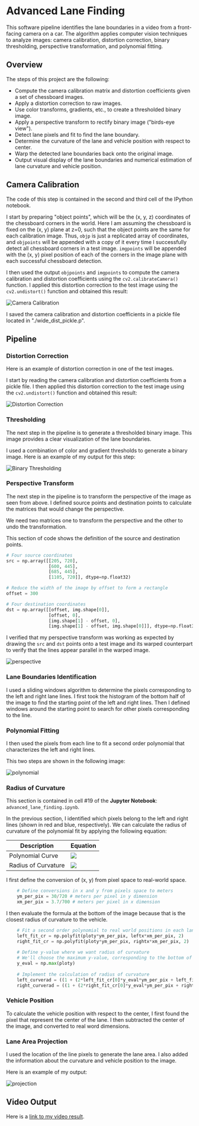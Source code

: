 # Advanced Lane Finding
This software pipeline identifies the lane boundaries in a video from a front-facing camera on a car. The algorithm applies computer vision techniques to analyze images: camera calibration, distortion correction, binary thresholding, perspective transformation, and polynomial fitting.

## Overview

The steps of this project are the following:

* Compute the camera calibration matrix and distortion coefficients given a set of chessboard images.
* Apply a distortion correction to raw images.
* Use color transforms, gradients, etc., to create a thresholded binary image.
* Apply a perspective transform to rectify binary image ("birds-eye view").
* Detect lane pixels and fit to find the lane boundary.
* Determine the curvature of the lane and vehicle position with respect to center.
* Warp the detected lane boundaries back onto the original image.
* Output visual display of the lane boundaries and numerical estimation of lane curvature and vehicle position.

## Camera Calibration

The code of this step is contained in the second and third cell of the IPython notebook.

I start by preparing "object points", which will be the (x, y, z) coordinates of the chessboard corners in the world. Here I am assuming the chessboard is fixed on the (x, y) plane at z=0, such that the object points are the same for each calibration image.  Thus, `objp` is just a replicated array of coordinates, and `objpoints` will be appended with a copy of it every time I successfully detect all chessboard corners in a test image.  `imgpoints` will be appended with the (x, y) pixel position of each of the corners in the image plane with each successful chessboard detection.  

I then used the output `objpoints` and `imgpoints` to compute the camera calibration and distortion coefficients using the `cv2.calibrateCamera()` function.  I applied this distortion correction to the test image using the `cv2.undistort()` function and obtained this result:

![Camera Calibration](./output_images/calibration.jpg)

I saved the camera calibration and distortion coefficients in a pickle file located in "./wide_dist_pickle.p".

## Pipeline

### Distortion Correction

Here is an example of distortion correction in one of the test images. 

I start by reading the camera calibration and distortion coefficients from a pickle file. I then applied this distortion correction to the test image using the `cv2.undistort()` function and obtained this result:

![Distortion Correction](./output_images/distortion.jpg)

### Thresholding

The next step in the pipeline is to generate a thresholded binary image. This image provides a clear visualization of the lane boundaries.

I used a combination of color and gradient thresholds to generate a binary image. Here is an example of my output for this step:

![Binary Thresholding](./output_images/binary.jpg)

### Perspective Transform

The next step in the pipeline is to transform the perspective of the image as seen from above. I defined source points and destination points to calculate the matrices that would change the perspective.

We need two matrices one to transform the perspective and the other to undo the transformation.

This section of code shows the definition of the source and destination points.

```python
# Four source coordinates
src = np.array([[205, 720], 
                [600, 445], 
                [685, 445], 
                [1105, 720]], dtype=np.float32)

# Reduce the width of the image by offset to form a rectangle
offset = 300

# Four destination coordinates
dst = np.array([[offset, img.shape[0]], 
                [offset, 0], 
                [img.shape[1] - offset, 0], 
                [img.shape[1] - offset, img.shape[0]]], dtype=np.float32)
```

I verified that my perspective transform was working as expected by drawing the `src` and `dst` points onto a test image and its warped counterpart to verify that the lines appear parallel in the warped image.

![perspective](output_images/perspective.jpg)

### Lane Boundaries Identification

I used a sliding windows algorithm to determine the pixels corresponding to the left and right lane lines. I first took the histogram of the bottom half of the image to find the starting point of the left and right lines. Then I defined windows around the starting point to search for other pixels corresponding to the line. 

### Polynomial Fitting

I then used the pixels from each line to fit a second order polynomial that characterizes the left and right lines. 

This two steps are shown in the following image:

![polynomial](output_images/polynomial.jpg)

### Radius of Curvature

This section is contained in cell #19 of the **Jupyter Notebook**: `advanced_lane_finding.ipynb`.

In the previous section, I identified which pixels belong to the left and right lines (shown in red and blue, respectively). We can calculate the radius of curvature of the polynomial fit by applying the following equation:

| Description         | Equation                                                     |
| ------------------- | ------------------------------------------------------------ |
| Polynomial Curve    | <img src="https://render.githubusercontent.com/render/math?math=f(y)%3DAy%5E2%2BBy%2BC%0A"> |
| Radius of Curvature | <img src="https://render.githubusercontent.com/render/math?math=R_%7Bcurve%7D%3D%5Cfrac%7B(1%2B(2Ay%2BB)%5E%7B2%7D)%5E%7B3%2F2%7D%7D%7B%5Clvert2A%5Crvert%7D%0A"> |

I first define the conversion of (x, y) from pixel space to real-world space.

```python
    # Define conversions in x and y from pixels space to meters
    ym_per_pix = 30/720 # meters per pixel in y dimension
    xm_per_pix = 3.7/700 # meters per pixel in x dimension
```

I then evaluate the formula at the bottom of the image because that is the closest radius of curvature to the vehicle.

```python
    # Fit a second order polynomial to real world positions in each lane lines
    left_fit_cr = np.polyfit(ploty*ym_per_pix, leftx*xm_per_pix, 2)
    right_fit_cr = np.polyfit(ploty*ym_per_pix, rightx*xm_per_pix, 2)
    
    # Define y-value where we want radius of curvature
    # We'll choose the maximum y-value, corresponding to the bottom of the image
    y_eval = np.max(ploty)
    
    # Implement the calculation of radius of curvature
    left_curverad = ((1 + (2*left_fit_cr[0]*y_eval*ym_per_pix + left_fit_cr[1])**2)**1.5) / np.abs(2*left_fit_cr[0])
    right_curverad = ((1 + (2*right_fit_cr[0]*y_eval*ym_per_pix + right_fit_cr[1])**2)**1.5) / np.abs(2*right_fit_cr[0])
```

### Vehicle Position

To calculate the vehicle position with respect to the center, I first found the pixel that represent the center of the lane. I then subtracted the center of the image, and converted to real word dimensions.

### Lane Area Projection

I used the location of the line pixels to generate the lane area. I also added the information about the curvature and vehicle position to the image.

Here is an example of my output:

![projection](output_images/projection.jpg)

## Video Output

Here is a [link to my video result](./project_video_output.mp4).